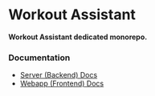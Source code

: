 # Workout Assistant

**Workout Assistant dedicated monorepo.**

### Documentation

- [Server (Backend) Docs](packages/server/README.md)
- [Webapp (Frontend) Docs](packages/webapp/README.md)